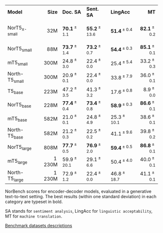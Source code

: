 <table>
<tbody>
<tr class="odd">
<td style="text-align: left;"><strong>Model</strong></td>
<td style="text-align: right;"><strong>Size</strong></td>
<td style="text-align: left;"><strong>Doc. SA</strong></td>
<td style="text-align: left;"><strong>Sent. SA</strong></td>
<td style="text-align: left;"><strong>LingAcc</strong></td>
<td style="text-align: right;"><strong>MT</strong></td>
</tr>
<tr class="even">
<td style="text-align: left;">
<p>NorT5<sub>x-small</sub></p></td>
<td style="text-align: right;">32M</td>
<td style="text-align: left;"><strong>70.1</strong><span class="math inline"><sup> ± 1.1</sup></span></td>
<td style="text-align: left;"><strong>55.2</strong><span class="math inline"><sup> ± 13.6</sup></span></td>
<td style="text-align: left;"><strong>51.4</strong><span class="math inline"><sup> ± 0.4</sup></span></td>
<td style="text-align: right;"><strong>82.1</strong><span class="math inline"><sup> ± 0.2</sup></span></td>
</tr>
<tr class="odd">
<td style="text-align: left;">NorT5<sub>small</sub></td>
<td style="text-align: right;">88M</td>
<td style="text-align: left;"><strong>73.7</strong><span class="math inline"><sup> ± 1.4</sup></span></td>
<td style="text-align: left;"><strong>73.2</strong><span class="math inline"><sup> ± 0.7</sup></span></td>
<td style="text-align: left;"><strong>54.4</strong><span class="math inline"><sup> ± 0.3</sup></span></td>
<td style="text-align: right;"><strong>85.1</strong><span class="math inline"><sup> ± 0.1</sup></span></td>
</tr>
<tr class="even">
<td style="text-align: left;">mT5<sub>small</sub></td>
<td style="text-align: right;">300M</td>
<td style="text-align: left;">24.8<span class="math inline"><sup> ± 3.0</sup></span></td>
<td style="text-align: left;">22.4<span class="math inline"><sup> ± 0.0</sup></span></td>
<td style="text-align: left;">25.4<span class="math inline"><sup> ± 5.4</sup></span></td>
<td style="text-align: right;">33.2<span class="math inline"><sup> ± 0.3</sup></span></td>
</tr>
<tr class="odd">
<td style="text-align: left;">North-T5<sub>small</sub></td>
<td style="text-align: right;">300M</td>
<td style="text-align: left;">20.9<span class="math inline"><sup> ± 0.1</sup></span></td>
<td style="text-align: left;">22.4<span class="math inline"><sup> ± 0.0</sup></span></td>
<td style="text-align: left;">33.8<span class="math inline"><sup> ± 7.9</sup></span></td>
<td style="text-align: right;">36.0<span class="math inline"><sup> ± 0.1</sup></span></td>
</tr>
<tr class="even">
<td style="text-align: left;">T5<sub>base</sub></td>
<td style="text-align: right;">223M</td>
<td style="text-align: left;">47.2<span class="math inline"><sup> ± 3.5</sup></span></td>
<td style="text-align: left;">41.3<span class="math inline"><sup> ± 3.2</sup></span></td>
<td style="text-align: left;">17.6<span class="math inline"><sup> ± 0.8</sup></span></td>
<td style="text-align: right;">8.9<span class="math inline"><sup> ± 0.0</sup></span></td>
</tr>
<tr class="odd">
<td style="text-align: left;">NorT5<sub>base</sub></td>
<td style="text-align: right;">228M</td>
<td style="text-align: left;"><strong>77.4</strong><span class="math inline"><sup> ± 0.4</sup></span></td>
<td style="text-align: left;"><strong>73.4</strong><span class="math inline"><sup> ± 0.8</sup></span></td>
<td style="text-align: left;"><strong>58.9</strong><span class="math inline"><sup> ± 0.3</sup></span></td>
<td style="text-align: right;"><strong>86.6</strong><span class="math inline"><sup> ± 0.1</sup></span></td>
</tr>
<tr class="even">
<td style="text-align: left;">mT5<sub>base</sub></td>
<td style="text-align: right;">582M</td>
<td style="text-align: left;">21.0<span class="math inline"><sup> ± 0.1</sup></span></td>
<td style="text-align: left;">24.8<span class="math inline"><sup> ± 4.9</sup></span></td>
<td style="text-align: left;">25.3<span class="math inline"><sup> ± 10.1</sup></span></td>
<td style="text-align: right;">38.6<span class="math inline"><sup> ± 0.1</sup></span></td>
</tr>
<tr class="odd">
<td style="text-align: left;">North-T5<sub>base</sub></td>
<td style="text-align: right;">582M</td>
<td style="text-align: left;">21.2<span class="math inline"><sup> ± 0.3</sup></span></td>
<td style="text-align: left;">22.5<span class="math inline"><sup> ± 0.2</sup></span></td>
<td style="text-align: left;">41.1<span class="math inline"><sup> ± 9.6</sup></span></td>
<td style="text-align: right;">39.8<span class="math inline"><sup> ± 0.2</sup></span></td>
</tr>
<tr class="even">
<td style="text-align: left;">NorT5<sub>large</sub></td>
<td style="text-align: right;">808M</td>
<td style="text-align: left;"><strong>77.7</strong><span class="math inline"><sup> ± 0.5</sup></span></td>
<td style="text-align: left;"><strong>76.9</strong><span class="math inline"><sup> ± 2.0</sup></span></td>
<td style="text-align: left;"><strong>59.4</strong><span class="math inline"><sup> ± 0.5</sup></span></td>
<td style="text-align: right;"><strong>86.8</strong><span class="math inline"><sup> ± 0.1</sup></span></td>
</tr>
<tr class="odd">
<td style="text-align: left;">mT5<sub>large</sub></td>
<td style="text-align: right;">1 230M</td>
<td style="text-align: left;">59.9<span class="math inline"><sup> ± 20.1</sup></span></td>
<td style="text-align: left;">29.1<span class="math inline"><sup> ± 6.6</sup></span></td>
<td style="text-align: left;">50.4<span class="math inline"><sup> ± 4.0</sup></span></td>
<td style="text-align: right;">40.0<span class="math inline"><sup> ± 0.1</sup></span></td>
</tr>
<tr class="even">
<td style="text-align: left;">North-T5<sub>large</sub></td>
<td style="text-align: right;">1 230M</td>
<td style="text-align: left;">72.9<span class="math inline"><sup> ± 1.2</sup></span></td>
<td style="text-align: left;">22.4<span class="math inline"><sup> ± 0.0</sup></span></td>
<td style="text-align: left;">46.8<span class="math inline"><sup> ± 18.7</sup></span></td>
<td style="text-align: right;">41.1<span class="math inline"><sup> ± 0.1</sup></span></td>
</tr>
</tbody>
</table>

NorBench scores for encoder-decoder models, evaluated in a generative text-to-text setting. 
The best results (within one standard deviation) in each category are typeset in bold.

SA stands for `sentiment analysis`, LingAcc for `linguistic acceptability`, MT for `machine translation`.

[Benchmark datasets descriptions](README.md)